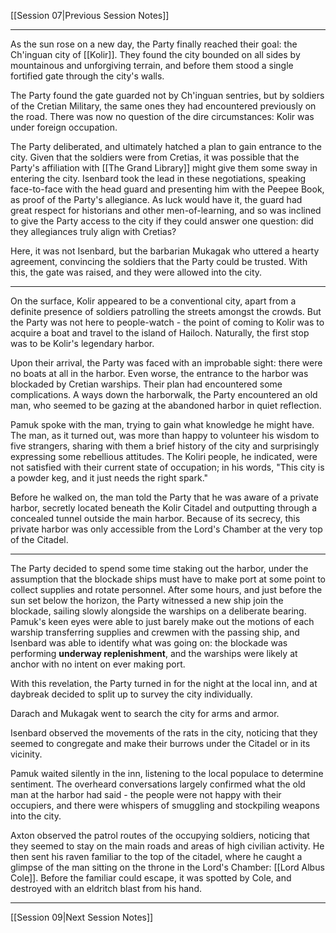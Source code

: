 [[Session 07|Previous Session Notes]]

---

As the sun rose on a new day, the Party finally reached their goal: the Ch'inguan city of [[Kolir]]. They found the city bounded on all sides by mountainous and unforgiving terrain, and before them stood a single fortified gate through the city's walls.

The Party found the gate guarded not by Ch'inguan sentries, but by soldiers of the Cretian Military, the same ones they had encountered previously on the road. There was now no question of the dire circumstances: Kolir was under foreign occupation.

The Party deliberated, and ultimately hatched a plan to gain entrance to the city. Given that the soldiers were from Cretias, it was possible that the Party's affiliation with [[The Grand Library]] might give them some sway in entering the city. Isenbard took the lead in these negotiations, speaking face-to-face with the head guard and presenting him with the Peepee Book, as proof of the Party's allegiance. As luck would have it, the guard had great respect for historians and other men-of-learning, and so was inclined to give the Party access to the city if they could answer one question: did they allegiances truly align with Cretias?

Here, it was not Isenbard, but the barbarian Mukagak who uttered a hearty agreement, convincing the soldiers that the Party could be trusted. With this, the gate was raised, and they were allowed into the city.

---

On the surface, Kolir appeared to be a conventional city, apart from a definite presence of soldiers patrolling the streets amongst the crowds. But the Party was not here to people-watch - the point of coming to Kolir was to acquire a boat and travel to the island of Hailoch. Naturally, the first stop was to be Kolir's legendary harbor. 

Upon their arrival, the Party was faced with an improbable sight: there were no boats at all in the harbor. Even worse, the entrance to the harbor was blockaded by Cretian warships. Their plan had encountered some complications. A ways down the harborwalk, the Party encountered an old man, who seemed to be gazing at the abandoned harbor in quiet reflection.

Pamuk spoke with the man, trying to gain what knowledge he might have. The man, as it turned out, was more than happy to volunteer his wisdom to five strangers, sharing with them a brief history of the city and surprisingly expressing some rebellious attitudes. The Koliri people, he indicated, were not satisfied with their current state of occupation; in his words, "This city is a powder keg, and it just needs the right spark."

Before he walked on, the man told the Party that he was aware of a private harbor, secretly located beneath the Kolir Citadel and outputting through a concealed tunnel outside the main harbor. Because of its secrecy, this private harbor was only accessible from the Lord's Chamber at the very top of the Citadel.

---

The Party decided to spend some time staking out the harbor, under the assumption that the blockade ships must have to make port at some point to collect supplies and rotate personnel. After some hours, and just before the sun set below the horizon, the Party witnessed a new ship join the blockade, sailing slowly alongside the warships on a deliberate bearing. Pamuk's keen eyes were able to just barely make out the motions of each warship transferring supplies and crewmen with the passing ship, and Isenbard was able to identify what was going on: the blockade was performing **underway replenishment**, and the warships were likely at anchor with no intent on ever making port. 

With this revelation, the Party turned in for the night at the local inn, and at daybreak decided to split up to survey the city individually.

Darach and Mukagak went to search the city for arms and armor.

Isenbard observed the movements of the rats in the city, noticing that they seemed to congregate and make their burrows under the Citadel or in its vicinity.

Pamuk waited silently in the inn, listening to the local populace to determine sentiment. The overheard conversations largely confirmed what the old man at the harbor had said - the people were not happy with their occupiers, and there were whispers of smuggling and stockpiling weapons into the city.

Axton observed the patrol routes of the occupying soldiers, noticing that they seemed to stay on the main roads and areas of high civilian activity. He then sent his raven familiar to the top of the citadel, where he caught a glimpse of the man sitting on the throne in the Lord's Chamber: [[Lord Albus Cole]]. Before the familiar could escape, it was spotted by Cole, and destroyed with an eldritch blast from his hand. 

---

[[Session 09|Next Session Notes]]

